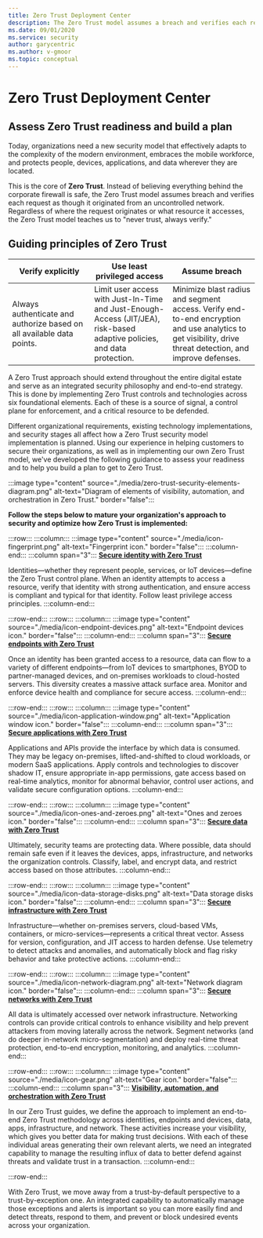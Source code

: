 ```yaml
---
title: Zero Trust Deployment Center
description: The Zero Trust model assumes a breach and verifies each request as though it originated from an uncontrolled network. Regardless of where the request originates or what resource it accesses, the Zero Trust model teaches us to never trust and to always verify.
ms.date: 09/01/2020
ms.service: security
author: garycentric
ms.author: v-gmoor
ms.topic: conceptual
---
```


# Zero Trust Deployment Center

## Assess Zero Trust readiness and build a plan

Today, organizations need a new security model that effectively adapts
to the complexity of the modern environment, embraces the mobile
workforce, and protects people, devices, applications, and data wherever
they are located.

This is the core of **Zero Trust**. Instead of believing everything
behind the corporate firewall is safe, the Zero Trust model assumes
breach and verifies each request as though it originated from an
uncontrolled network. Regardless of where the request originates or what
resource it accesses, the Zero Trust model teaches us to "never trust,
always verify."

## Guiding principles of Zero Trust

| Verify&nbsp;explicitly | Use least privileged access | Assume breach |
|------|-------|------|
| Always authenticate and authorize based on all available data points. | Limit user access with Just-In-Time and Just-Enough-Access (JIT/JEA), risk-based adaptive policies, and data protection. | Minimize blast radius and segment access. Verify end-to-end encryption and use analytics to get visibility, drive threat detection, and improve defenses. |


A Zero Trust approach should extend throughout the entire digital estate
and serve as an integrated security philosophy and end-to-end strategy.
This is done by implementing Zero Trust controls and technologies across
six foundational elements. Each of these is a source of signal, a
control plane for enforcement, and a critical resource to be defended.

Different organizational requirements, existing technology
implementations, and security stages all affect how a Zero Trust
security model implementation is planned. Using our experience in
helping customers to secure their organizations, as well as in
implementing our own Zero Trust model, we've developed the following
guidance to assess your readiness and to help you build a plan to get to
Zero Trust.

:::image type="content" source="./media/zero-trust-security-elements-diagram.png" alt-text="Diagram of elements of visibility, automation, and orchestration in Zero Trust." border="false":::

**Follow the steps below to mature your organization's approach to
security and optimize how Zero Trust is implemented:**

:::row::: <!-- ROW: Identity -->
   :::column:::
:::image type="content" source="./media/icon-fingerprint.png" alt-text="Fingerprint icon." border="false":::
   :::column-end:::
   :::column span="3":::
[**Secure identity with Zero Trust**](https://aka.ms/ZTIdentity)

Identities—whether they represent people, services, or IoT devices—define the Zero Trust control plane. When an identity attempts to access a resource, verify that identity with strong authentication, and ensure access is compliant and typical for that identity. Follow least privilege access principles.
   :::column-end:::
<!-- Placeholder for video link.
   :::column span="2":::
[:::image type="content" source="./media/video-image-placeholder-01.png" alt-text="Placeholder 1." border="false":::](https://www.youtube.com/watch?v=gA5q0_3bxPs)
   :::column-end:::
-->
:::row-end:::
:::row::: <!-- ROW: Endpoints -->
   :::column:::
:::image type="content" source="./media/icon-endpoint-devices.png" alt-text="Endpoint devices icon." border="false":::
   :::column-end:::
   :::column span="3":::
[**Secure endpoints with Zero Trust**](https://aka.ms/ZTDevices)

Once an identity has been granted access to a resource, data can flow to a variety of different endpoints—from IoT devices to smartphones, BYOD to partner-managed devices, and on-premises workloads to cloud-hosted servers. This diversity creates a massive attack surface area. Monitor and enforce device health and compliance for secure access.
   :::column-end:::
<!-- Placeholder for video link.
   :::column span="2":::
[:::image type="content" source="./media/video-image-placeholder-02.png" alt-text="Placeholder 2." border="false":::](https://youtu.be/T6eWZbIP67E)
   :::column-end:::
-->
:::row-end:::
:::row::: <!-- ROW: Applications -->
   :::column:::
:::image type="content" source="./media/icon-application-window.png" alt-text="Application window icon." border="false":::
   :::column-end:::
   :::column span="3":::
[**Secure applications with Zero Trust**](https://aka.ms/ZTApplications)

Applications and APIs provide the interface by which data is consumed. They may be legacy on-premises, lifted-and-shifted to cloud workloads, or modern SaaS applications. Apply controls and technologies to discover shadow IT, ensure appropriate in-app permissions, gate access based on real-time analytics, monitor for abnormal behavior, control user actions, and validate secure configuration options.
   :::column-end:::
<!-- Placeholder for video link.
   :::column span="2":::
[:::image type="content" source="./media/video-image-placeholder-03.png" alt-text="Placeholder 3." border="false":::](https://youtu.be/6jsOaz1uS08)
   :::column-end:::
-->
:::row-end:::
:::row::: <!-- ROW: Data -->
   :::column:::
:::image type="content" source="./media/icon-ones-and-zeroes.png" alt-text="Ones and zeroes icon." border="false":::
   :::column-end:::
   :::column span="3":::
[**Secure data with Zero Trust**](https://aka.ms/ZTData)

Ultimately, security teams are protecting data. Where possible, data should remain safe even if it leaves the devices, apps, infrastructure, and networks the organization controls. Classify, label, and encrypt data, and restrict access based on those attributes.
   :::column-end:::
<!-- Placeholder for video link.
   :::column span="2":::
[:::image type="content" source="./media/video-image-placeholder-04.png" alt-text="Placeholder 4." border="false":::](https://youtu.be/XFg3szECXiw)
   :::column-end:::
-->
:::row-end:::
:::row::: <!-- ROW: Infrastructure -->
   :::column:::
:::image type="content" source="./media/icon-data-storage-disks.png" alt-text="Data storage disks icon." border="false":::
   :::column-end:::
   :::column span="3":::
[**Secure infrastructure with Zero Trust**](https://aka.ms/ZTInfrastructure)

Infrastructure—whether on-premises servers, cloud-based VMs, containers, or micro-services—represents a critical threat vector. Assess for version, configuration, and JIT access to harden defense. Use telemetry to detect attacks and anomalies, and automatically block and flag risky behavior and take protective actions.
   :::column-end:::
<!-- Placeholder for video link.
   :::column span="2":::
[:::image type="content" source="./media/video-image-placeholder-05.png" alt-text="Placeholder 5." border="false":::](https://youtu.be/Nr01LAPaaik)
   :::column-end:::
-->
:::row-end:::
:::row::: <!-- ROW: Networks -->
   :::column:::
:::image type="content" source="./media/icon-network-diagram.png" alt-text="Network diagram icon." border="false":::
   :::column-end:::
   :::column span="3":::
[**Secure networks with Zero Trust**](https://aka.ms/ZTNetwork)

All data is ultimately accessed over network infrastructure. Networking controls can provide critical controls to enhance visibility and help prevent attackers from moving laterally across the network. Segment networks (and do deeper in-network micro-segmentation) and deploy real-time threat protection, end-to-end encryption, monitoring, and analytics.
   :::column-end:::
<!-- Placeholder for video link.
   :::column span="2":::
[:::image type="content" source="./media/video-image-placeholder-06.png" alt-text="Placeholder 6." border="false":::](https://youtu.be/8CBfhBCtGGw)
   :::column-end:::
-->
:::row-end:::
:::row::: <!-- ROW: Visibility, automation, and orchestration -->
   :::column:::
:::image type="content" source="./media/icon-gear.png" alt-text="Gear icon." border="false":::
   :::column-end:::
   :::column span="3":::
[**Visibility, automation, and orchestration with Zero Trust**](https://aka.ms/ZTCrossPillars)

In our Zero Trust guides, we define the approach to implement an end-to-end Zero Trust methodology across identities, endpoints and devices, data, apps, infrastructure, and network. These activities increase your visibility, which gives you better data for making trust decisions. With each of these individual areas generating their own relevant alerts, we need an integrated capability to manage the resulting influx of data to better defend against threats and validate trust in a transaction.
   :::column-end:::
<!-- Placeholder for video link.
   :::column span="2":::
[:::image type="content" source="./media/video-image-placeholder-07.png" alt-text="Placeholder 7." border="false":::](https://youtu.be/FgC-kVfcgm8)
   :::column-end:::
-->
:::row-end:::

With Zero Trust, we move away from a trust-by-default perspective to a trust-by-exception one. An integrated capability to automatically manage those exceptions and alerts is important so you can more easily find and detect threats, respond to them, and prevent or block undesired events across your organization.
